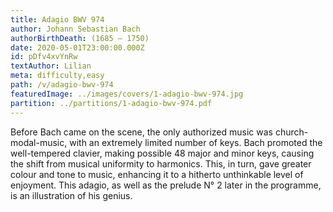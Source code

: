 ```yaml
---
title: Adagio BWV 974
author: Johann Sebastian Bach
authorBirthDeath: (1685 – 1750)
date: 2020-05-01T23:00:00.000Z
id: pDfv4xvYnRw
textAuthor: Lilian
meta: difficulty,easy
path: /v/adagio-bwv-974
featuredImage: ../images/covers/1-adagio-bwv-974.jpg
partition: ../partitions/1-adagio-bwv-974.pdf
---
```


Before Bach came on the scene, the only authorized music was church-modal-music, with an extremely limited number of keys. Bach promoted the well-tempered clavier, making possible 48 major and minor keys, causing the shift from musical uniformity to harmonics. This, in turn, gave greater colour and tone to music, enhancing it to a hitherto unthinkable level of enjoyment. This adagio, as well as the prelude N° 2 later in the programme, is an illustration of his genius.
